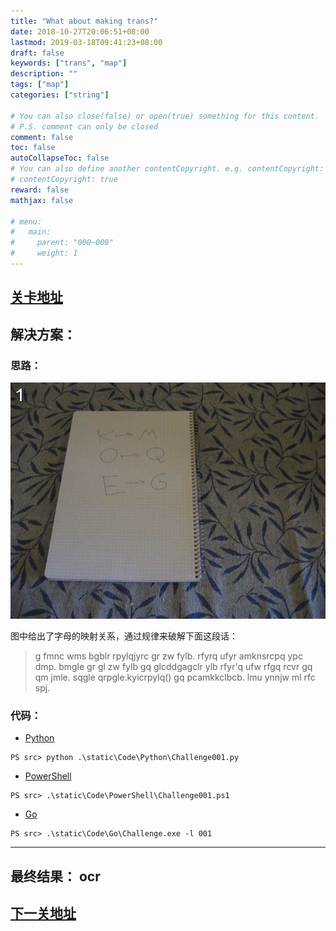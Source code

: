 ```yaml
---
title: "What about making trans?"
date: 2018-10-27T20:06:51+08:00
lastmod: 2019-03-18T09:41:23+08:00
draft: false
keywords: ["trans", "map"]
description: ""
tags: ["map"]
categories: ["string"]

# You can also close(false) or open(true) something for this content.
# P.S. comment can only be closed
comment: false
toc: false
autoCollapseToc: false
# You can also define another contentCopyright. e.g. contentCopyright: "This is another copyright."
# contentCopyright: true
reward: false
mathjax: false

# menu:
#   main:
#     parent: "000~009"
#     weight: 1
---
```


## [关卡地址][1]

## 解决方案：

### 思路：

![What about making trans?][a]

图中给出了字母的映射关系，通过规律来破解下面这段话：

>g fmnc wms bgblr rpylqjyrc gr zw fylb. rfyrq ufyr amknsrcpq ypc dmp. bmgle gr gl zw fylb gq glcddgagclr ylb rfyr'q ufw rfgq rcvr gq qm jmle. sqgle qrpgle.kyicrpylq() gq pcamkkclbcb. lmu ynnjw ml rfc spj.

### 代码：

* [Python][2]

```
PS src> python .\static\Code\Python\Challenge001.py
```

* [PowerShell][3]

```
PS src> .\static\Code\PowerShell\Challenge001.ps1
```

* [Go][4]

```
PS src> .\static\Code\Go\Challenge.exe -l 001
```

---
## 最终结果： ocr

## [下一关地址][5]

[1]: http://www.pythonchallenge.com/pc/def/map.html "访问 274877906944.html 会跳转到 map.html"
[2]: /Code/Python/Challenge001.py "点我查看源码"
[3]: /Code/PowerShell/Challenge001.ps1 "点我查看源码"
[4]: /Code/Go/Challenge001.go "点我查看源码"
[5]: http://www.pythonchallenge.com/pc/def/ocr.html

[a]: /Image/001/map.jpg "What about making trans?"
